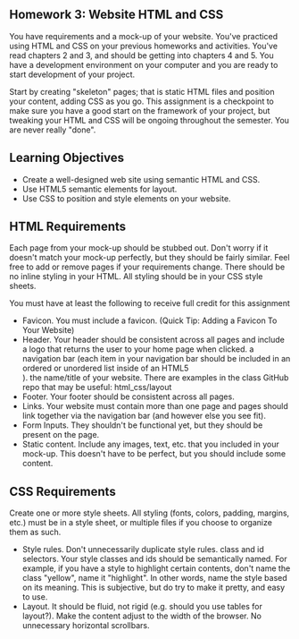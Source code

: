 ## Homework 3: Website HTML and CSS

You have requirements and a mock-up of your website. You've practiced using HTML
and CSS on your previous homeworks and activities. You've read chapters 2 and
3, and should be getting into chapters 4 and 5. You have a development
environment on your computer and you are ready to start development of your project.

Start by creating "skeleton" pages; that is static HTML files  and position your
content, adding CSS as you go. This assignment is a checkpoint to make sure you
have a good start on the framework of your project, but tweaking your HTML and
CSS will be ongoing throughout the semester. You are never really "done".

## Learning Objectives

* Create a well-designed web site using semantic HTML and CSS.
* Use HTML5 semantic elements for layout.
* Use CSS to position and style elements on your website.

## HTML Requirements

Each page from your mock-up should be stubbed out. Don't worry if it doesn't
match your mock-up perfectly, but they should be fairly similar. Feel free to
add or remove pages if your requirements change. There should be no inline
styling in your HTML. All styling should be in your	CSS style sheets.

You must have at least the following to receive full credit for this assignment

* Favicon. You must include a favicon. (Quick Tip: Adding a Favicon To Your
Website)
* Header. Your header should be consistent across all pages and include
a logo that returns the user to your home page when clicked.
a navigation bar (each item in your navigation bar should be included in an
ordered or unordered list inside of an HTML5 <nav>).
the name/title of your website.
There are examples in the class GitHub repo that may be useful: html_css/layout
* Footer. Your footer should be consistent across all pages.
* Links. Your website must contain more than one page and pages should link
together via the navigation bar (and however else you see fit).
* Form Inputs. They shouldn't be functional yet, but they should be present on the
page.
* Static content. Include any images, text, etc. that you included in your
mock-up. This doesn't have to be perfect, but you should include some content.

## CSS Requirements

Create one or more style sheets. All styling (fonts, colors, padding, margins,
etc.) must be in a style sheet, or multiple files if you choose to organize them
as such.

* Style rules. Don't unnecessarily duplicate style rules.
class and id selectors. Your style classes and ids should be semantically named.
For example, if you	have a style to highlight certain <span> contents, don't
name the class "yellow", name it "highlight". In other words, name the style
based on its meaning. This is subjective, but do try to make it pretty, and easy
to use.
* Layout. It should be fluid, not rigid (e.g. should you use tables for layout?).
Make the content adjust to the width of the browser. No unnecessary horizontal
scrollbars.
